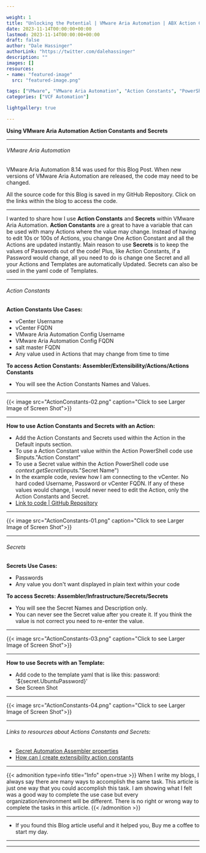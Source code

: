 ```yaml
---

weight: 1
title: "Unlocking the Potential | VMware Aria Automation | ABX Action Constants and Secrets"
date: 2023-11-14T00:00:00+00:00
lastmod: 2023-11-14T00:00:00+00:00
draft: false
author: "Dale Hassinger"
authorLink: "https://twitter.com/dalehassinger"
description: ""
images: []
resources:
- name: "featured-image"
  src: "featured-image.png"

tags: ["VMware", "VMware Aria Automation", "Action Constants", "PowerShell", "Secrets"]
categories: ["VCF Automation"]

lightgallery: true

---
```


**Using VMware Aria Automation Action Constants and Secrets**

<!--more-->

---

###### VMware Aria Automation  

VMware Aria Automation 8.14 was used for this Blog Post. When new versions of VMware Aria Automation are released, the code may need to be changed.  

All the source code for this Blog is saved in my GitHub Repository. Click on the links within the blog to access the code.  

---

I wanted to share how I use **Action Constants** and **Secrets** within VMware Aria Automation. **Action Constants** are a great to have a variable that can be used with many Actions where the value may change. Instead of having to edit 10s or 100s of Actions, you change One Action Constant and all the Actions are updated instantly. Main reason to use **Secrets** is to keep the values of Passwords out of the code! Plus, like Action Constants, if a Password would change, all you need to do is change one Secret and all your Actions and Templates are automatically Updated. Secrets can also be used in the yaml code of Templates.   

---

###### Action Constants  

**Action Constants Use Cases:**  
* vCenter Username  
* vCenter FQDN  
* VMware Aria Automation Config Username  
* VMware Aria Automation Config FQDN  
* salt master FQDN  
* Any value used in Actions that may change from time to time


**To access Action Constants: Assembler/Extensibility/Actions/Actions Constants**  
* You will see the Action Constants Names and Values.  

---

{{< image src="ActionConstants-02.png" caption="Click to see Larger Image of Screen Shot">}}  

---

**How to use Action Constants and Secrets with an Action:**  
* Add the Action Constants and Secrets used within the Action in the Default inputs section. 
* To use a Action Constant value within the Action PowerShell code use $inputs."Action Constant"
* To use a Secret value within the Action PowerShell code use $context.getSecret($inputs."Secret Name")  
* In the example code, review how I am connecting to the vCenter. No hard coded Username, Password or vCenter FQDN. If any of these values would change, I would never need to edit the Action, only the Action Constants and Secret.  
* [Link to code | GitHub Repository](https://github.com/dalehassinger/unlocking-the-potential/tree/main/VMware-Aria-Automation/Action-Constants-and-Secrets)

---

{{< image src="ActionConstants-01.png" caption="Click to see Larger Image of Screen Shot">}}  

---

###### Secrets  

**Secrets Use Cases:**  
* Passwords  
* Any value you don't want displayed in plain text within your code  

**To access Secrets: Assembler/Infrastructure/Secrets/Secrets**  
* You will see the Secret Names and Description only.  
* You can never see the Secret value after you create it. If you think the value is not correct you need to re-enter the value.

---

{{< image src="ActionConstants-03.png" caption="Click to see Larger Image of Screen Shot">}}  

---

**How to use Secrets with an Template:**  
* Add code to the template yaml that is like this: password: '${secret.UbuntuPassword}'  
* See Screen Shot  

---

{{< image src="ActionConstants-04.png" caption="Click to see Larger Image of Screen Shot">}}  

---

###### Links to resources about Actions Constants and Secrets:
* [Secret Automation Assembler properties](https://docs.vmware.com/en/VMware-Aria-Automation/SaaS/Using-Automation-Assembler/GUID-895A8127-CC67-4A53-B633-879F373E7606.html)  
* [How can I create extensibility action constants](https://docs.vmware.com/en/VMware-Aria-Automation/SaaS/Using-Automation-Assembler/GUID-7E6145AB-74EC-492F-9FA9-8D07739519D4.html)  

---

{{< admonition type=info title="Info" open=true >}}
When I write my blogs, I always say there are many ways to accomplish the same task. This article is just one way that you could accomplish this task. I am showing what I felt was a good way to complete the use case but every organization/environment will be different. There is no right or wrong way to complete the tasks in this article.
{{< /admonition >}}

---

* If you found this Blog article useful and it helped you, Buy me a coffee to start my day.  

---

<center>
<script type="text/javascript" src="https://cdnjs.buymeacoffee.com/1.0.0/button.prod.min.js" data-name="bmc-button" data-slug="dalehassinger" data-color="#FFDD00" data-emoji=""  data-font="Cookie" data-text="Buy me a coffee" data-outline-color="#000000" data-font-color="#000000" data-coffee-color="#ffffff" ></script>
</center>

---
